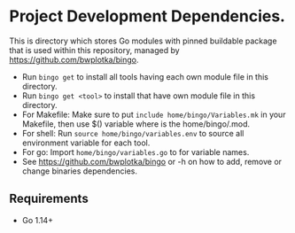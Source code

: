 # Project Development Dependencies.

This is directory which stores Go modules with pinned buildable package that is used within this repository, managed by https://github.com/bwplotka/bingo.

* Run `bingo get` to install all tools having each own module file in this directory.
* Run `bingo get <tool>` to install <tool> that have own module file in this directory.
* For Makefile: Make sure to put `include home/bingo/Variables.mk` in your Makefile, then use $(<upper case tool name>) variable where <tool> is the home/bingo/<tool>.mod.
* For shell: Run `source home/bingo/variables.env` to source all environment variable for each tool.
* For go: Import `home/bingo/variables.go` to for variable names.
* See https://github.com/bwplotka/bingo or -h on how to add, remove or change binaries dependencies.

## Requirements

* Go 1.14+
